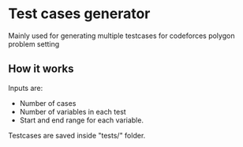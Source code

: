 # Test cases generator
Mainly used for generating multiple testcases for codeforces polygon problem setting

## How it works
Inputs are:
* Number of cases
* Number of variables in each test
* Start and end range for each variable.

Testcases are saved inside "tests/" folder.
